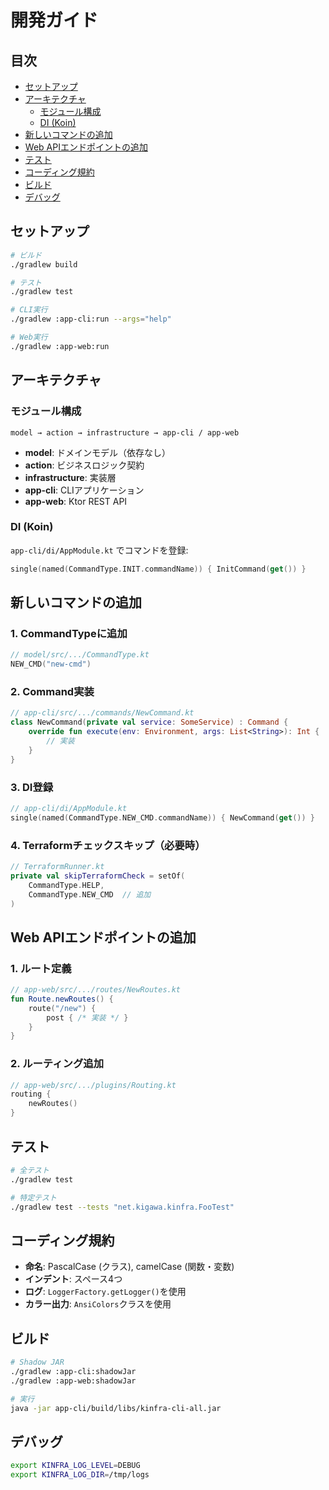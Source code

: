 # 開発ガイド

## 目次

- [セットアップ](#セットアップ)
- [アーキテクチャ](#アーキテクチャ)
  - [モジュール構成](#モジュール構成)
  - [DI (Koin)](#di-koin)
- [新しいコマンドの追加](#新しいコマンドの追加)
- [Web APIエンドポイントの追加](#web-apiエンドポイントの追加)
- [テスト](#テスト)
- [コーディング規約](#コーディング規約)
- [ビルド](#ビルド)
- [デバッグ](#デバッグ)

## セットアップ

```bash
# ビルド
./gradlew build

# テスト
./gradlew test

# CLI実行
./gradlew :app-cli:run --args="help"

# Web実行
./gradlew :app-web:run
```

## アーキテクチャ

### モジュール構成

```
model → action → infrastructure → app-cli / app-web
```

- **model**: ドメインモデル（依存なし）
- **action**: ビジネスロジック契約
- **infrastructure**: 実装層
- **app-cli**: CLIアプリケーション
- **app-web**: Ktor REST API

### DI (Koin)

`app-cli/di/AppModule.kt` でコマンドを登録:

```kotlin
single(named(CommandType.INIT.commandName)) { InitCommand(get()) }
```

## 新しいコマンドの追加

### 1. CommandTypeに追加

```kotlin
// model/src/.../CommandType.kt
NEW_CMD("new-cmd")
```

### 2. Command実装

```kotlin
// app-cli/src/.../commands/NewCommand.kt
class NewCommand(private val service: SomeService) : Command {
    override fun execute(env: Environment, args: List<String>): Int {
        // 実装
    }
}
```

### 3. DI登録

```kotlin
// app-cli/di/AppModule.kt
single(named(CommandType.NEW_CMD.commandName)) { NewCommand(get()) }
```

### 4. Terraformチェックスキップ（必要時）

```kotlin
// TerraformRunner.kt
private val skipTerraformCheck = setOf(
    CommandType.HELP,
    CommandType.NEW_CMD  // 追加
)
```

## Web APIエンドポイントの追加

### 1. ルート定義

```kotlin
// app-web/src/.../routes/NewRoutes.kt
fun Route.newRoutes() {
    route("/new") {
        post { /* 実装 */ }
    }
}
```

### 2. ルーティング追加

```kotlin
// app-web/src/.../plugins/Routing.kt
routing {
    newRoutes()
}
```

## テスト

```bash
# 全テスト
./gradlew test

# 特定テスト
./gradlew test --tests "net.kigawa.kinfra.FooTest"
```

## コーディング規約

- **命名**: PascalCase (クラス), camelCase (関数・変数)
- **インデント**: スペース4つ
- **ログ**: `LoggerFactory.getLogger()`を使用
- **カラー出力**: `AnsiColors`クラスを使用

## ビルド

```bash
# Shadow JAR
./gradlew :app-cli:shadowJar
./gradlew :app-web:shadowJar

# 実行
java -jar app-cli/build/libs/kinfra-cli-all.jar
```

## デバッグ

```bash
export KINFRA_LOG_LEVEL=DEBUG
export KINFRA_LOG_DIR=/tmp/logs
```